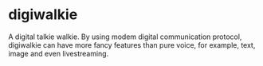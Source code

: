 # digiwalkie
A digital talkie walkie. By using modem digital communication protocol, digiwalkie can have more fancy features than pure voice, for example, text, image and even livestreaming.
